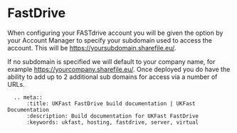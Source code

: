 # FastDrive

When configuring your FASTdrive account you will be given the option by your Account Manager to specify your subdomain used to access the account. This will be https://yoursubdomain.sharefile.eu/. 

If no subdomain is specified we will default to your company name, for example https://yourcompany.sharefile.eu/. Once deployed you do have the ability to add up to 2 additional sub domains for access via a number of URLs. 

```eval_rst
  .. meta::
      :title: UKFast FastDrive build documentation | UKFast Documentation
      :description: Build documentation for UKFast FastDrive
      :keywords: ukfast, hosting, fastdrive, server, virtual
